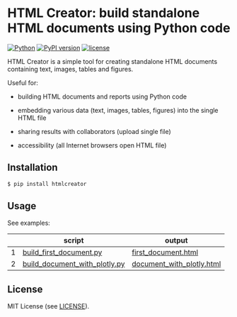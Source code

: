 # HTML Creator: build standalone HTML documents using Python code

[![Python](https://img.shields.io/badge/Python-3.6%20%7C%203.7%20%7C%203.8-blue)](https://www.python.org/downloads/)
[![PyPI version](https://img.shields.io/pypi/v/htmlcreator?color=1)](https://pypi.org/project/htmlcreator/)
[![license](https://img.shields.io/pypi/l/htmlcreator)](https://github.com/ar-nowaczynski/htmlcreator)

HTML Creator is a simple tool for creating standalone HTML documents containing text, images, tables and figures.

Useful for:

- building HTML documents and reports using Python code

- embedding various data (text, images, tables, figures) into the single HTML file

- sharing results with collaborators (upload single file)

- accessibility (all Internet browsers open HTML file)

## Installation

```bash
$ pip install htmlcreator
```

## Usage

See examples:

| | script | output |
| - | - | - |
| 1 | [build_first_document.py](https://github.com/ar-nowaczynski/htmlcreator/blob/master/examples/1_build_first_document.py) | [first_document.html](https://ar-nowaczynski.github.io/htmlcreator/examples/1_first_document.html) |
| 2 | [build_document_with_plotly.py](https://github.com/ar-nowaczynski/htmlcreator/blob/master/examples/2_build_document_with_plotly.py) | [document_with_plotly.html](https://ar-nowaczynski.github.io/htmlcreator/examples/2_document_with_plotly.html) |

## License

MIT License (see [LICENSE](https://github.com/ar-nowaczynski/htmlcreator/blob/master/LICENSE)).
